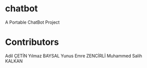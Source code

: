 # chatbot
A Portable ChatBot Project

# Contributors
Adil ÇETİN
Yılmaz BAYSAL
Yunus Emre ZENCİRLİ
Muhammed Salih KALKAN
